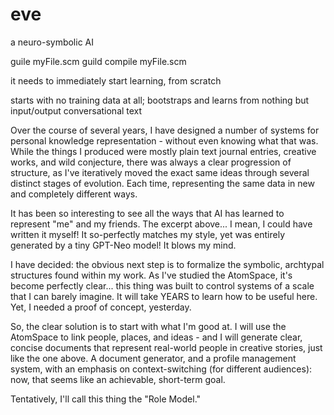 # eve
a neuro-symbolic AI


guile myFile.scm
guild compile myFile.scm

it needs to immediately start learning, from scratch

starts with no training data at all; bootstraps and learns from nothing but input/output conversational text




Over the course of several years, I have designed a number of systems for personal knowledge representation - without even knowing what that was. While the things I produced were mostly plain text journal entries, creative works, and wild conjecture, there was always a clear progression of structure, as I've iteratively moved the exact same ideas through several distinct stages of evolution. Each time, representing the same data in new and completely different ways.

It has been so interesting to see all the ways that AI has learned to represent "me" and my friends. The excerpt above... I mean, I could have written it myself! It so-perfectly matches my style, yet was entirely generated by a tiny GPT-Neo model! It blows my mind.

I have decided: the obvious next step is to formalize the symbolic, archtypal structures found within my work. As I've studied the AtomSpace, it's become perfectly clear... this thing was built to control systems of a scale that I can barely imagine. It will take YEARS to learn how to be useful here. Yet, I needed a proof of concept, yesterday.

So, the clear solution is to start with what I'm good at. I will use the AtomSpace to link people, places, and ideas - and I will generate clear, concise documents that represent real-world people in creative stories, just like the one above. A document generator, and a profile management system, with an emphasis on context-switching (for different audiences): now, that seems like an achievable, short-term goal.

Tentatively, I'll call this thing the "Role Model."